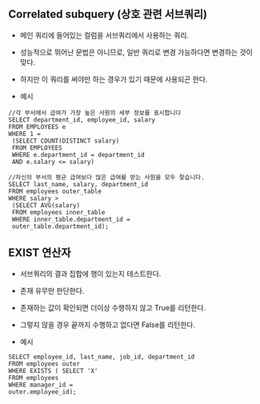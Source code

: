 ## Correlated subquery (상호 관련 서브쿼리)
- 메인 쿼리에 들어있는 컬럼을 서브쿼리에서 사용하는 쿼리. 
- 성능적으로 뛰어난 문법은 아니므로, 일반 쿼리로 변경 가능하다면 변경하는 것이 맞다. 

- 하지만 이 쿼리를 써야만 하는 경우가 있기 때문에 사용되곤 한다.

- 예시
```
//각 부서에서 급여가 가장 높은 사원의 세부 정보를 표시합니다
SELECT department_id, employee_id, salary
FROM EMPLOYEES e
WHERE 1 =
 (SELECT COUNT(DISTINCT salary)
 FROM EMPLOYEES
 WHERE e.department_id = department_id
 AND e.salary <= salary)
```

```
//자신의 부서의 평균 급여보다 많은 급여를 받는 사원을 모두 찾습니다.
SELECT last_name, salary, department_id
FROM employees outer_table
WHERE salary >
 (SELECT AVG(salary)
 FROM employees inner_table
 WHERE inner_table.department_id =
 outer_table.department_id);
```

## EXIST 연산자 
- 서브쿼리의 결과 집합에 행이 있는지 테스트한다. 
- 존재 유무만 판단한다. 
- 존재하는 값이 확인되면 더이상 수행하지 않고 True를 리턴한다. 
- 그렇지 않을 경우 끝까지 수행하고 없다면 False를 리턴한다. 

- 예시
 ```
 SELECT employee_id, last_name, job_id, department_id
FROM employees outer
WHERE EXISTS ( SELECT 'X'
 FROM employees
 WHERE manager_id =
 outer.employee_id);
```
